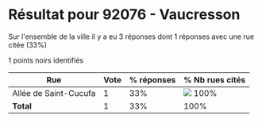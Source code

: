 # Résultat pour 92076 - Vaucresson

Sur l'ensemble de la ville il y a eu 3 réponses dont 1 réponses avec une rue citée (33%)

1 points noirs identifiés

| Rue | Vote | % réponses | % Nb rues cités|
|-----|------|------------|----------------|
| Allée de Saint-Cucufa | 1 | 33% | <img src="../../img/bar_100.gif" />&nbsp;100%|
| **Total** | 1 | 33% | 100%|
